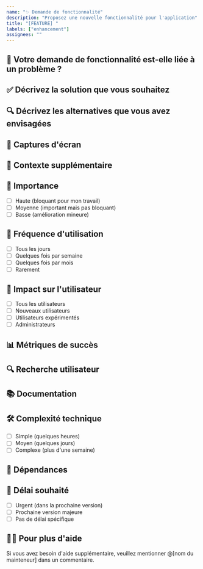 ```yaml
---
name: "✨ Demande de fonctionnalité"
description: "Proposez une nouvelle fonctionnalité pour l'application"
title: "[FEATURE] "
labels: ["enhancement"]
assignees: ""
---
```


## 📝 Votre demande de fonctionnalité est-elle liée à un problème ?
<!-- Décrivez clairement en quoi consiste le problème. -->
<!-- Ex. Je suis toujours frustré quand [...] -->

## ✅ Décrivez la solution que vous souhaitez
<!-- Une description claire et concise de ce que vous voulez qu'il se passe. -->

## 🔍 Décrivez les alternatives que vous avez envisagées
<!-- Une description claire et concise des solutions ou fonctionnalités alternatives que vous avez envisagées. -->

## 📸 Captures d'écran
<!-- Si possible, ajoutez des captures d'écran ou des maquettes de la fonctionnalité souhaitée. -->

## 📱 Contexte supplémentaire
<!-- Ajoutez tout autre contexte ou capture d'écran concernant la demande de fonctionnalité ici. -->

## 🎯 Importance
<!-- Comment jugez-vous l'importance de cette fonctionnalité ? -->
- [ ] Haute (bloquant pour mon travail)
- [ ] Moyenne (important mais pas bloquant)
- [ ] Basse (amélioration mineure)

## 🔄 Fréquence d'utilisation
<!-- À quelle fréquence utiliseriez-vous cette fonctionnalité ? -->
- [ ] Tous les jours
- [ ] Quelques fois par semaine
- [ ] Quelques fois par mois
- [ ] Rarement

## 🧩 Impact sur l'utilisateur
<!-- Quel type d'utilisateurs bénéficierait de cette fonctionnalité ? -->
- [ ] Tous les utilisateurs
- [ ] Nouveaux utilisateurs
- [ ] Utilisateurs expérimentés
- [ ] Administrateurs

## 📊 Métriques de succès
<!-- Comment mesurerons-nous le succès de cette fonctionnalité ? -->

## 🔍 Recherche utilisateur
<!-- Avez-vous effectué des recherches utilisateur pour cette fonctionnalité ? Si oui, partagez les résultats. -->

## 📚 Documentation
<!-- Avez-vous des exemples de documentation ou des références pour cette fonctionnalité ? -->

## 🛠️ Complexité technique
<!-- Avez-vous des informations sur la complexité technique de mise en œuvre ? -->
- [ ] Simple (quelques heures)
- [ ] Moyen (quelques jours)
- [ ] Complexe (plus d'une semaine)

## 🔄 Dépendances
<!-- Cette fonctionnalité dépend-elle d'autres fonctionnalités ou composants ? -->

## 📅 Délai souhaité
<!-- Quand cette fonctionnalité est-elle nécessaire ? -->
- [ ] Urgent (dans la prochaine version)
- [ ] Prochaine version majeure
- [ ] Pas de délai spécifique

## 🙋‍♂️ Pour plus d'aide
Si vous avez besoin d'aide supplémentaire, veuillez mentionner @[nom du mainteneur] dans un commentaire.
